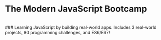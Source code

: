 # The Modern JavaScript Bootcamp
<br>
### Learning JavaScript by building real-world apps. Includes 3 real-world projects, 80 programming challenges, and ES6/ES7!
